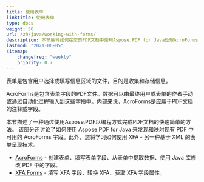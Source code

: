 ```yaml
---
title: 使用表单
linktitle: 使用表单
type: docs
weight: 50
url: /zh/java/working-with-forms/
description: 本节解释如何在您的PDF文档中使用Aspose.PDF for Java处理AcroForms和XFA表单。
lastmod: "2021-06-05"
sitemap:
    changefreq: "weekly"
    priority: 0.7
---
```


表单是包含用户选择或填写信息区域的文件，目的是收集和存储信息。

AcroForms是包含表单字段的PDF文件。数据可以由最终用户或表单的作者手动或通过自动化过程输入到这些字段中。内部来说，AcroForms是应用于PDF文档的注释或字段。

本节描述了一种通过使用Aspose.PDF以编程方式完成PDF文档的快速简单的方法。
 该部分还讨论了如何使用 Aspose.PDF for Java 来发现和映射现有 PDF 中可用的 AcroForms 字段。此外，您将学习如何使用 XFA - 另一种基于 XML 的表单呈现技术。

- [AcroForms](/pdf/zh/java/acroforms/) - 创建表单、填写表单字段、从表单中提取数据、使用 Java 库修改 PDF 中的字段。
- [XFA Forms](/pdf/zh/java/xfa-forms/) - 填写 XFA 字段、转换 XFA、获取 XFA 字段属性。